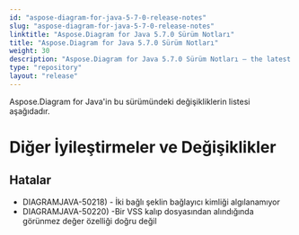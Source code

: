 ```yaml
---
id: "aspose-diagram-for-java-5-7-0-release-notes"
slug: "aspose-diagram-for-java-5-7-0-release-notes"
linktitle: "Aspose.Diagram for Java 5.7.0 Sürüm Notları"
title: "Aspose.Diagram for Java 5.7.0 Sürüm Notları"
weight: 30
description: "Aspose.Diagram for Java 5.7.0 Sürüm Notları – the latest updates and fixes."
type: "repository"
layout: "release"
---
```

Aspose.Diagram for Java'in bu sürümündeki değişikliklerin listesi aşağıdadır.
# **Diğer İyileştirmeler ve Değişiklikler**
## **Hatalar**
- DIAGRAMJAVA-50218) - İki bağlı şeklin bağlayıcı kimliği algılanamıyor
- DIAGRAMJAVA-50220) -Bir VSS kalıp dosyasından alındığında görünmez değer özelliği doğru değil
